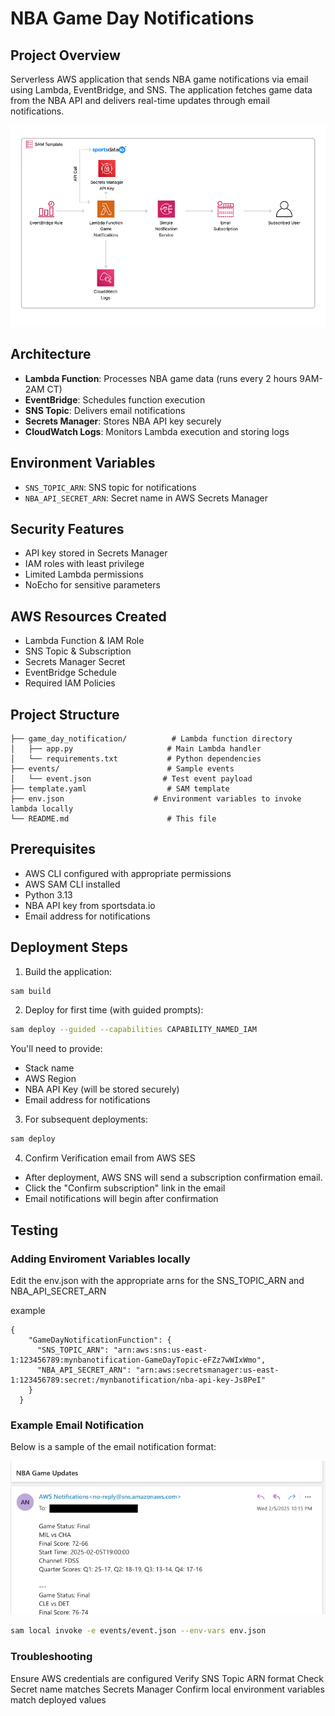 # NBA Game Day Notifications

## Project Overview
Serverless AWS application that sends NBA game notifications via email using Lambda, EventBridge, and SNS. The application fetches game data from the NBA API and delivers real-time updates through email notifications.

![alt text](repo_assets/Architecture_Diagram.png)


## Architecture
- **Lambda Function**: Processes NBA game data (runs every 2 hours 9AM-2AM CT)
- **EventBridge**: Schedules function execution
- **SNS Topic**: Delivers email notifications
- **Secrets Manager**: Stores NBA API key securely
- **CloudWatch Logs**: Monitors Lambda execution and storing logs


## Environment Variables
- `SNS_TOPIC_ARN`: SNS topic for notifications
- `NBA_API_SECRET_ARN`: Secret name in AWS Secrets Manager

## Security Features
- API key stored in Secrets Manager
- IAM roles with least privilege
- Limited Lambda permissions
- NoEcho for sensitive parameters

## AWS Resources Created
- Lambda Function & IAM Role
- SNS Topic & Subscription
- Secrets Manager Secret
- EventBridge Schedule
- Required IAM Policies



## Project Structure
```
├── game_day_notification/          # Lambda function directory
│   ├── app.py                     # Main Lambda handler
│   └── requirements.txt           # Python dependencies
├── events/                        # Sample events
│   └── event.json                # Test event payload
├── template.yaml                  # SAM template
├── env.json                    # Environment variables to invoke lambda locally
└── README.md                      # This file
```

## Prerequisites
- AWS CLI configured with appropriate permissions
- AWS SAM CLI installed
- Python 3.13
- NBA API key from sportsdata.io
- Email address for notifications

## Deployment Steps

1. Build the application:
```bash
sam build
```

2. Deploy for first time (with guided prompts):
```bash
sam deploy --guided --capabilities CAPABILITY_NAMED_IAM
```

You'll need to provide:
- Stack name
- AWS Region
- NBA API Key (will be stored securely)
- Email address for notifications

3. For subsequent deployments:
```bash
sam deploy
```

4. Confirm Verification email from AWS SES
- After deployment, AWS SNS will send a subscription confirmation email. 
- Click the "Confirm subscription" link in the email
- Email notifications will begin after confirmation
## Testing

### Adding Enviroment Variables locally 
Edit the env.json with the appropriate arns for the SNS_TOPIC_ARN and NBA_API_SECRET_ARN

example
```
{
    "GameDayNotificationFunction": {
      "SNS_TOPIC_ARN": "arn:aws:sns:us-east-1:123456789:mynbanotification-GameDayTopic-eFZz7wWIxWmo",
      "NBA_API_SECRET_ARN": "arn:aws:secretsmanager:us-east-1:123456789:secret:/mynbanotification/nba-api-key-Js8PeI"
    }
  }
```
### Example Email Notification
Below is a sample of the email notification format:

![alt text](repo_assets/SNS_Email_NBA.png)

```bash
sam local invoke -e events/event.json --env-vars env.json 
```

### Troubleshooting
Ensure AWS credentials are configured
Verify SNS Topic ARN format
Check Secret name matches Secrets Manager
Confirm local environment variables match deployed values


